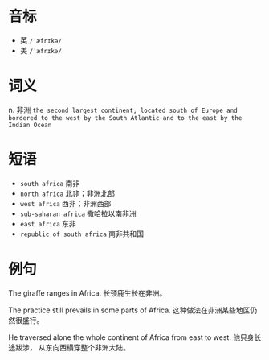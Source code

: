# 音标

- 英 `/'æfrɪkə/`
- 美 `/ˈæfrɪkə/`

# 词义

n. 非洲
`the second largest continent; located south of Europe and bordered to the west by the South Atlantic and to the east by the Indian Ocean`

# 短语

- `south africa` 南非
- `north africa` 北非；非洲北部
- `west africa` 西非；非洲西部
- `sub-saharan africa` 撒哈拉以南非洲
- `east africa` 东非
- `republic of south africa` 南非共和国

# 例句

The giraffe ranges in Africa.
长颈鹿生长在非洲。

The practice still prevails in some parts of Africa.
这种做法在非洲某些地区仍然很盛行。

He traversed alone the whole continent of Africa from east to west.
他只身长途跋涉， 从东向西横穿整个非洲大陆。


